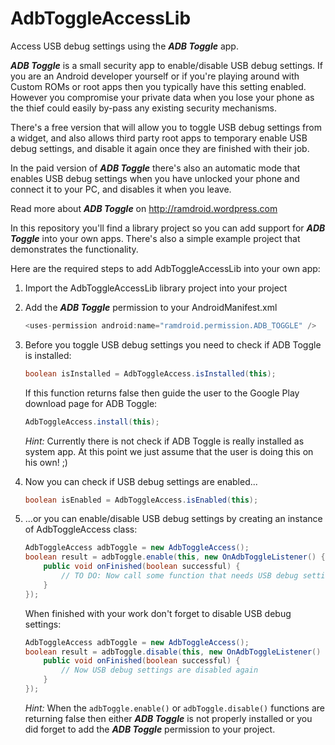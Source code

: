 ﻿AdbToggleAccessLib
==================

Access USB debug settings using the ***ADB Toggle*** app.

***ADB Toggle*** is a small security app to enable/disable USB debug settings. If you are an Android developer
yourself or if you're playing around with Custom ROMs or root apps then you typically have this setting enabled.
However you compromise your private data when you lose your phone as the thief could easily by-pass any existing
security mechanisms.

There's a free version that will allow you to toggle USB debug settings from a widget, and also allows third party
root apps to temporary enable USB debug settings, and disable it again once they are finished with their job.

In the paid version of ***ADB Toggle*** there's also an automatic mode that enables USB debug settings when you
have unlocked your phone and connect it to your PC, and disables it when you leave.

Read more about ***ADB Toggle*** on http://ramdroid.wordpress.com

In this repository you'll find a library project so you can add support for ***ADB Toggle*** into your own apps.
There's also a simple example project that demonstrates the functionality.

Here are the required steps to add AdbToggleAccessLib into your own app:

1. Import the AdbToggleAccessLib library project into your project

2. Add the ***ADB Toggle*** permission to your AndroidManifest.xml

	```java
	<uses-permission android:name="ramdroid.permission.ADB_TOGGLE" />
	```
	
3. Before you toggle USB debug settings you need to check if ADB Toggle is installed:

	```java
	boolean isInstalled = AdbToggleAccess.isInstalled(this);
	```
	
	If this function returns false then guide the user to the Google Play download page for ADB Toggle:

	```java
	AdbToggleAccess.install(this);
	```
	
	*Hint:*
	Currently there is not check if ADB Toggle is really installed as system app. At this point
	we just assume that the user is doing this on his own! ;)
	
4. Now you can check if USB debug settings are enabled...

	```java
	boolean isEnabled = AdbToggleAccess.isEnabled(this);
	```
	
5. ...or you can enable/disable USB debug settings by creating an instance of AdbToggleAccess class:

	```java
	AdbToggleAccess adbToggle = new AdbToggleAccess();
	boolean result = adbToggle.enable(this, new OnAdbToggleListener() {
		public void onFinished(boolean successful) {
			// TO DO: Now call some function that needs USB debug settings enabled
		}
	});
	```
	
	When finished with your work don't forget to disable USB debug settings:

	```java
	AdbToggleAccess adbToggle = new AdbToggleAccess();
	boolean result = adbToggle.disable(this, new OnAdbToggleListener() {
		public void onFinished(boolean successful) {
			// Now USB debug settings are disabled again
		}
	});
	```
	
	*Hint:*
	When the `adbToggle.enable()` or `adbToggle.disable()` functions are returning false then either ***ADB Toggle*** is not properly installed or you did forget to add the ***ADB Toggle*** permission to your project.
